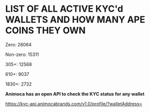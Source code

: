 # LIST OF ALL ACTIVE KYC'd WALLETS AND HOW MANY APE COINS THEY OWN

Zero: 26064

Non-zero: 15311

305+: 12568

610+: 9037

1830+: 2732

**Animoca has an open API to check the KYC status for any wallet**

https://kyc-api.animocabrands.com/v1.0/profile/?walletAddress=